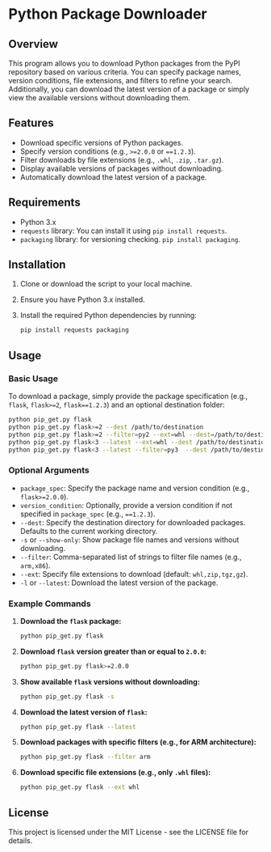 # Python Package Downloader

## Overview
This program allows you to download Python packages from the PyPI repository based on various criteria. You can specify package names, version conditions, file extensions, and filters to refine your search. Additionally, you can download the latest version of a package or simply view the available versions without downloading them.

## Features
- Download specific versions of Python packages.
- Specify version conditions (e.g., `>=2.0.0` or `==1.2.3`).
- Filter downloads by file extensions (e.g., `.whl`, `.zip`, `.tar.gz`).
- Display available versions of packages without downloading.
- Automatically download the latest version of a package.

## Requirements
- Python 3.x
- `requests` library: You can install it using `pip install requests`.
- `packaging` library: for versioning checking. `pip install packaging`.

## Installation
1. Clone or download the script to your local machine.
2. Ensure you have Python 3.x installed.
3. Install the required Python dependencies by running:

   ```bash
   pip install requests packaging
   ```

## Usage

### Basic Usage
To download a package, simply provide the package specification (e.g., `flask`, `flask>=2`, `flask==1.2.3`) and an optional destination folder:

```bash
python pip_get.py flask
python pip_get.py flask>=2 --dest /path/to/destination
python pip_get.py flask>=2 --filter=py2 --ext=whl --dest=/path/to/destination
python pip_get.py flask<3 --latest --ext=whl --dest /path/to/destination
python pip_get.py flask<3 --latest --filter=py3  --dest /path/to/destination
```

### Optional Arguments
- `package_spec`: Specify the package name and version condition (e.g., `flask>=2.0.0`).
- `version_condition`: Optionally, provide a version condition if not specified in `package_spec` (e.g., `==1.2.3`).
- `--dest`: Specify the destination directory for downloaded packages. Defaults to the current working directory.
- `-s` or `--show-only`: Show package file names and versions without downloading.
- `--filter`: Comma-separated list of strings to filter file names (e.g., `arm,x86`).
- `--ext`: Specify file extensions to download (default: `whl,zip,tgz,gz`).
- `-l` or `--latest`: Download the latest version of the package.

### Example Commands
1. **Download the `flask` package:**
   ```bash
   python pip_get.py flask
   ```

2. **Download `flask` version greater than or equal to `2.0.0`:**
   ```bash
   python pip_get.py flask>=2.0.0
   ```

3. **Show available `flask` versions without downloading:**
   ```bash
   python pip_get.py flask -s
   ```

4. **Download the latest version of `flask`:**
   ```bash
   python pip_get.py flask --latest
   ```

5. **Download packages with specific filters (e.g., for ARM architecture):**
   ```bash
   python pip_get.py flask --filter arm
   ```

6. **Download specific file extensions (e.g., only `.whl` files):**
   ```bash
   python pip_get.py flask --ext whl
   ```


## License
This project is licensed under the MIT License - see the LICENSE file for details.

